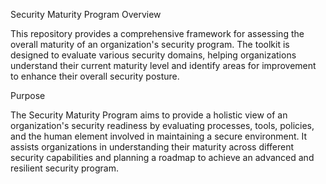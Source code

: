 Security Maturity Program Overview

This repository provides a comprehensive framework for assessing the overall maturity of an organization's security program. The toolkit is designed to evaluate various security domains, helping organizations understand their current maturity level and identify areas for improvement to enhance their overall security posture.

Purpose

The Security Maturity Program aims to provide a holistic view of an organization's security readiness by evaluating processes, tools, policies, and the human element involved in maintaining a secure environment. It assists organizations in understanding their maturity across different security capabilities and planning a roadmap to achieve an advanced and resilient security program.
